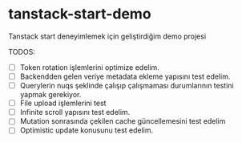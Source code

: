 # tanstack-start-demo
Tanstack start deneyimlemek için geliştirdiğim demo projesi

TODOS:
- [ ] Token rotation işlemlerini optimize edelim.
- [ ] Backendden gelen veriye metadata ekleme yapısını test edelim.
- [ ] Querylerin nuqs şeklinde çalışıp çalışmaması durumlarının testini yapmak gerekiyor.
- [ ] File upload işlemlerini test
- [ ] Infinite scroll yapısını test edelim.
- [ ] Mutation sonrasında çekilen cache güncellemesini test edelim
- [ ] Optimistic update konusunu test edelim.
